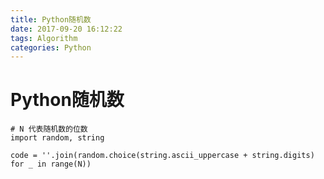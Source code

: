 ```yaml
---
title: Python随机数
date: 2017-09-20 16:12:22
tags: Algorithm
categories: Python
---
```

# Python随机数
    
```
# N 代表随机数的位数
import random, string

code = ''.join(random.choice(string.ascii_uppercase + string.digits) for _ in range(N))
```